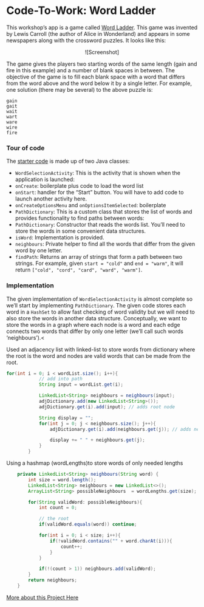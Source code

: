 # Code-To-Work: Word Ladder

<link href="/modules/core_tags/_static/css/markdown.css" rel="stylesheet"></link>

This workshop’s app is a game called [Word Ladder]. This game was invented by Lewis Carroll (the author of Alice in Wonderland) and appears in some newspapers along with the crossword puzzles. It looks like this:

<center>
![Screenshot]
</center>

The game gives the players two starting words of the same length (gain and fire in this example) and a number of blank spaces in between. The objective of the game is to fill each blank space with a word that differs from the word above and the word below it by a single letter. For example, one solution (there may be several) to the above puzzle is:

    gain
    gait
    wait
    wart
    ware
    wire
    fire

### Tour of code

The [starter code] is made up of two Java classes:

-   `WordSelectionActivity`: This is the activity that is shown when the application is launched:
-   `onCreate`: boilerplate plus code to load the word list
-   `onStart`: handler for the “Start” button. You will have to add code to launch another activity here.
-   `onCreateOptionsMenu` and `onOptionsItemSelected`: boilerplate
-   `PathDictionary`: This is a custom class that stores the list of words and provides functionality to find paths between words:
-   `PathDictionary`: Constructor that reads the words list. You’ll need to store the words in some convenient data structures.
-   `isWord`: Implementation is provided.
-   `neighbours`: Private helper to find all the words that differ from the given word by one letter.
-   `findPath`: Returns an array of strings that form a path between two strings. For example, given `start = "cold"` and `end = "warm"`, it will return `["cold", "cord", "card", "ward", "warm"]`.

### Implementation

The given implementation of `WordSelectionActivity` is almost complete so we’ll start by implementing `PathDictionary`. The given code stores each word in a `HashSet` to allow fast checking of word validity but we will need to also store the words in another data structure. Conceptually, we want to store the words in a graph where each node is a word and each edge connects two words that differ by only one letter (we’ll call such words ‘neighbours’).&lt;

  [Word Ladder]: https://en.wikipedia.org/wiki/Word_ladder
  [Screenshot]: https://cswithandroid.withgoogle.com/content/assets/img/word_ladder.png
  [starter code]: https://cswithandroid.withgoogle.com/content/assets/img/WordLadder_starter.zip


Used an adjacency list with linked-list to store words from dictionary where the root is the word and nodes are valid words that can be made from the root. 

```  java       
for(int i = 0; i < wordList.size(); i++){
            // add into path
            String input = wordList.get(i);

            LinkedList<String> neighbours = neighbours(input);
            adjDictionary.add(new LinkedList<String>());
            adjDictionary.get(i).add(input); // adds root node

            String display = "";
            for(int j = 0; j < neighbours.size(); j++){
                adjDictionary.get(i).add(neighbours.get(j)); // adds neighbors to the root node

                display += " " + neighbours.get(j);
            }
        }
```

Using a hashmap (wordLengths)to store words of only needed lengths

``` java
    private LinkedList<String> neighbours(String word) {
        int size = word.length();
        LinkedList<String> neighbours = new LinkedList<>();
        ArrayList<String> possibleNeighbours  = wordLengths.get(size);

        for(String validWord: possibleNeighbours){
            int count = 0;

            // the root
            if(validWord.equals(word)) continue;

            for(int i = 0; i < size; i++){
                if(!validWord.contains("" + word.charAt(i))){
                    count++;
                }
            }

            if(!(count > 1)) neighbours.add(validWord);
        }
        return neighbours;
    }
```


[More about this Project Here][android]

[android]:https://cswithandroid.withgoogle.com/content/unit?unit=39&lesson=41


